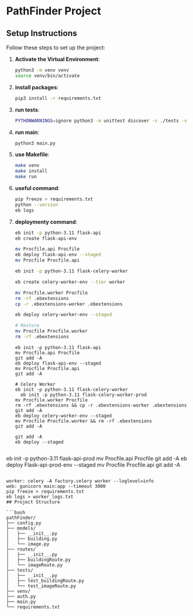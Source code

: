 # PathFinder Project

## Setup Instructions

Follow these steps to set up the project:

1. **Activate the Virtual Environment**:

   ```bash
   python3 -m venv venv
   source venv/bin/activate
   ```

2. **install packages**:

   ```bash
   pip3 install -r requirements.txt
   ```

3. **run tests**:

   ```bash
   PYTHONWARNINGS=ignore python3 -m unittest discover -s ./tests -v
   ```

4. **run main**:

   ```bash
   python3 main.py
   ```

5. **use Makefile**:
   ```bash
   make venv
   make install
   make run
   ```


6. **useful command**:
   ```bash
   pip freeze > requirements.txt    
   python --version
   eb logs
   ```

7. **deploymenty command**:
   ```bash
   eb init -p python-3.11 flask-api
   eb create flask-api-env

   mv Procfile.api Procfile
   eb deploy flask-api-env --staged
   mv Procfile Procfile.api
   
   eb init -p python-3.11 flask-celery-worker

   eb create celery-worker-env --tier worker

   mv Procfile.worker Procfile
   rm -rf .ebextensions
   cp -r .ebextensions-worker .ebextensions

   eb deploy celery-worker-env --staged

   # Restore
   mv Procfile Procfile.worker
   rm -rf .ebextensions
   ```

   ```
   eb init -p python-3.11 flask-api
   mv Procfile.api Procfile
   git add -A
   eb deploy flask-api-env --staged
   mv Procfile Procfile.api
   git add -A

   # Celery Worker
   eb init -p python-3.11 flask-celery-worker
     eb init -p python-3.11 flask-celery-worker-prod
   mv Procfile.worker Procfile
   rm -rf .ebextensions && cp -r .ebextensions-worker .ebextensions
   git add -A
   eb deploy celery-worker-env --staged
   mv Procfile Procfile.worker && rm -rf .ebextensions
   git add -A
   ```
   ```
   git add -A
   eb deploy --staged


  eb init -p python-3.11 flask-api-prod
   mv Procfile.api Procfile
   git add -A
   eb deploy Flask-api-prod-env --staged
   mv Procfile Procfile.api
   git add -A

   ```

   worker: celery -A factory.celery worker --loglevel=info
   web: gunicorn main:app --timeout 3000
   pip freeze > requirements.txt
   eb logs > worker_logs.txt    
## Project Structure

```bash
pathFinder/
├── config.py
├── models/
│   ├── __init__.py
│   ├── building.py
│   └── image.py
├── routes/
│   ├── __init__.py
│   ├── buildingRoute.py
│   └── imageRoute.py
├── tests/
│   ├── __init__.py
│   ├── test_buildingRoute.py
│   └── test_imageRoute.py
├── venv/
├── auth.py
├── main.py
└── requirements.txt
```


